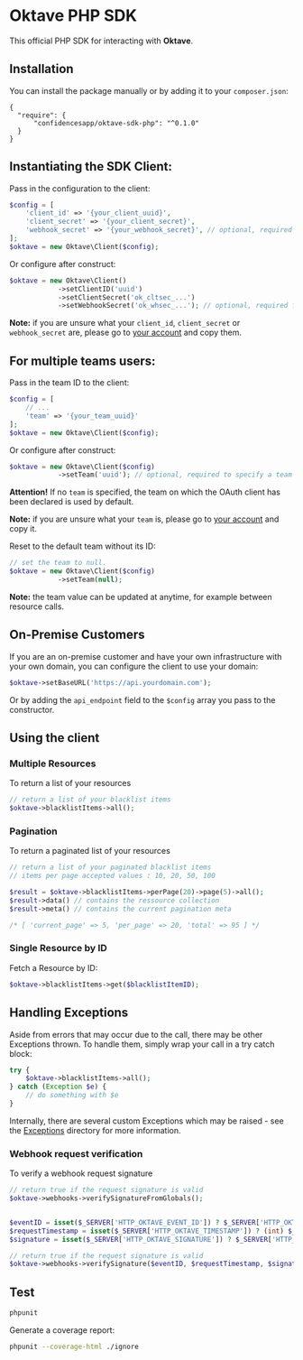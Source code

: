 # Oktave PHP SDK

This official PHP SDK for interacting with **Oktave**.

## Installation

You can install the package manually or by adding it to your `composer.json`:

```
{
  "require": {
      "confidencesapp/oktave-sdk-php": "^0.1.0"
  }
}
```

## Instantiating the SDK Client:

Pass in the configuration to the client:

```php
$config = [
    'client_id' => '{your_client_uuid}',
    'client_secret' => '{your_client_secret}',
    'webhook_secret' => '{your_webhook_secret}', // optional, required for request signature validation
];
$oktave = new Oktave\Client($config);
```

Or configure after construct:

```php
$oktave = new Oktave\Client()
            ->setClientID('uuid')
            ->setClientSecret('ok_cltsec_...')
            ->setWebhookSecret('ok_whsec_...'); // optional, required for request signature validation
```

**Note:** if you are unsure what your `client_id`, `client_secret` or `webhook_secret` are, please go to
[your account](https://app.oktave.co/account/developer) and copy them.

## For multiple teams users:

Pass in the team ID to the client:

```php
$config = [
    // ...
    'team' => '{your_team_uuid}'
];
$oktave = new Oktave\Client($config);
```

Or configure after construct:

```php
$oktave = new Oktave\Client($config)
            ->setTeam('uuid'); // optional, required to specify a team ID
```

**Attention!** If no `team` is specified, the team on which the OAuth client has been declared is used by default.

**Note:** if you are unsure what your `team` is, please go to
[your account](https://app.oktave.co/account/developer) and copy it.

Reset to the default team without its ID:

```php
// set the team to null.
$oktave = new Oktave\Client($config)
            ->setTeam(null);
```

**Note:** the team value can be updated at anytime, for example between resource calls.

## On-Premise Customers

If you are an on-premise customer and have your own infrastructure with your own domain, you can configure the client to use your domain:

```php
$oktave->setBaseURL('https://api.yourdomain.com');
```

Or by adding the `api_endpoint` field to the `$config` array you pass to the constructor.

## Using the client

### Multiple Resources

To return a list of your resources

```php
// return a list of your blacklist items 
$oktave->blacklistItems->all();
```

### Pagination

To return a paginated list of your resources

```php
// return a list of your paginated blacklist items
// items per page accepted values : 10, 20, 50, 100

$result = $oktave->blacklistItems->perPage(20)->page(5)->all();
$result->data() // contains the ressource collection
$result->meta() // contains the current pagination meta

/* [ 'current_page' => 5, 'per_page' => 20, 'total' => 95 ] */
```

### Single Resource by ID

Fetch a Resource by ID:

```php
$oktave->blacklistItems->get($blacklistItemID);
```

## Handling Exceptions

Aside from errors that may occur due to the call, there may be other Exceptions thrown. To handle them, simply wrap your call in a try catch block:

```php
try {
    $oktave->blacklistItems->all();
} catch (Exception $e) {
    // do something with $e
}
```

Internally, there are several custom Exceptions which may be raised - see the [Exceptions](src/Exceptions) directory for more information.


### Webhook request verification

To verify a webhook request signature

```php
// return true if the request signature is valid 
$oktave->webhooks->verifySignatureFromGlobals();
```

```php

$eventID = isset($_SERVER['HTTP_OKTAVE_EVENT_ID']) ? $_SERVER['HTTP_OKTAVE_EVENT_ID'] : null;
$requestTimestamp = isset($_SERVER['HTTP_OKTAVE_TIMESTAMP']) ? (int) $_SERVER['HTTP_OKTAVE_TIMESTAMP'] : null;
$signature = isset($_SERVER['HTTP_OKTAVE_SIGNATURE']) ? $_SERVER['HTTP_OKTAVE_SIGNATURE'] : null;

// return true if the request signature is valid 
$oktave->webhooks->verifySignature($eventID, $requestTimestamp, $signature);
```

## Test

```bash
phpunit
```

Generate a coverage report:

```bash
phpunit --coverage-html ./ignore
```

